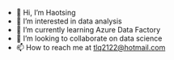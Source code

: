 - 👋 Hi, I’m Haotsing
- 👀 I’m interested in data analysis
- 🌱 I’m currently learning Azure Data Factory
- 💞️ I’m looking to collaborate on data science
- 📫 How to reach me at tlq2122@hotmail.com

<!---
Haotsing/Haotsing is a ✨ special ✨ repository because its `README.md` (this file) appears on your GitHub profile.
You can click the Preview link to take a look at your changes.
--->
